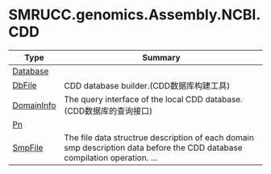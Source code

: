 ﻿
# SMRUCC.genomics.Assembly.NCBI.CDD

|Type|Summary|
|----|-------|
|[Database](./Database.md)||
|[DbFile](./DbFile.md)|CDD database builder.(CDD数据库构建工具)|
|[DomainInfo](./DomainInfo.md)|The query interface of the local CDD database.(CDD数据库的查询接口)|
|[Pn](./Pn.md)||
|[SmpFile](./SmpFile.md)|The file data structrue description of each domain smp description data before the CDD database compilation operation. ...|

